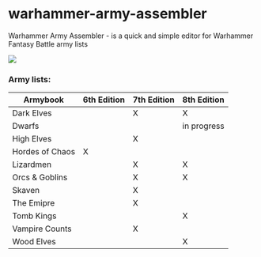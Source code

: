 # warhammer-army-assembler

Warhammer Army Assembler - is a quick and simple editor for Warhammer Fantasy Battle army lists

![](http://mig1023.ru/images/waagh.png)

### Army lists:

| Armybook | 6th Edition | 7th Edition | 8th Edition |
| ------------- | ------------- | ------------- | ------------- |
| Dark Elves | | X | X |
| Dwarfs | | | in progress |
| High Elves | | X | |
| Hordes of Chaos | X |  | |
| Lizardmen |  | X | X |
| Orcs & Goblins | | X | X |
| Skaven | | X | |
| The Emipre | | X | |
| Tomb Kings | | | X |
| Vampire Counts | | X | |
| Wood Elves | | | X |
